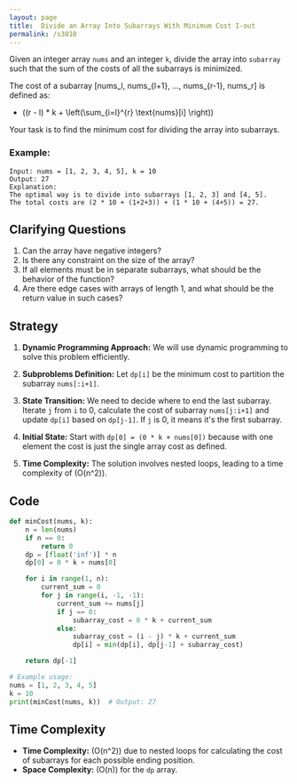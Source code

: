 ```yaml
---
layout: page
title:  Divide an Array Into Subarrays With Minimum Cost I-out
permalink: /s3010
---
```


Given an integer array `nums` and an integer `k`, divide the array into `subarray` such that the sum of the costs of all the subarrays is minimized.

The cost of a subarray [nums_l, nums_{l+1}, ..., nums_{r-1}, nums_r] is defined as:
* \((r - l) * k + \left(\sum_{i=l}^{r} \text{nums}[i] \right)\)

Your task is to find the minimum cost for dividing the array into subarrays.

### Example:
```plaintext
Input: nums = [1, 2, 3, 4, 5], k = 10
Output: 27
Explanation:
The optimal way is to divide into subarrays [1, 2, 3] and [4, 5].
The total costs are (2 * 10 + (1+2+3)) + (1 * 10 + (4+5)) = 27.
```

## Clarifying Questions

1. Can the array have negative integers?
2. Is there any constraint on the size of the array?
3. If all elements must be in separate subarrays, what should be the behavior of the function?
4. Are there edge cases with arrays of length 1, and what should be the return value in such cases?

## Strategy

1. **Dynamic Programming Approach:**
   We will use dynamic programming to solve this problem efficiently.
   
2. **Subproblems Definition:**
   Let `dp[i]` be the minimum cost to partition the subarray `nums[:i+1]`.
   
3. **State Transition:**
   We need to decide where to end the last subarray. Iterate `j` from `i` to 0, calculate the cost of subarray `nums[j:i+1]` and update `dp[i]` based on `dp[j-1]`. If `j` is 0, it means it's the first subarray.

4. **Initial State:**
   Start with `dp[0] = (0 * k + nums[0])` because with one element the cost is just the single array cost as defined.

5. **Time Complexity:**
   The solution involves nested loops, leading to a time complexity of \(O(n^2)\).

## Code

```python
def minCost(nums, k):
    n = len(nums)
    if n == 0:
        return 0
    dp = [float('inf')] * n
    dp[0] = 0 * k + nums[0]

    for i in range(1, n):
        current_sum = 0
        for j in range(i, -1, -1):
            current_sum += nums[j]
            if j == 0:
                subarray_cost = 0 * k + current_sum
            else:
                subarray_cost = (i - j) * k + current_sum
                dp[i] = min(dp[i], dp[j-1] + subarray_cost)

    return dp[-1]

# Example usage:
nums = [1, 2, 3, 4, 5]
k = 10
print(minCost(nums, k))  # Output: 27
```

## Time Complexity

- **Time Complexity:** \(O(n^2)\) due to nested loops for calculating the cost of subarrays for each possible ending position.
- **Space Complexity:** \(O(n)\) for the `dp` array.
